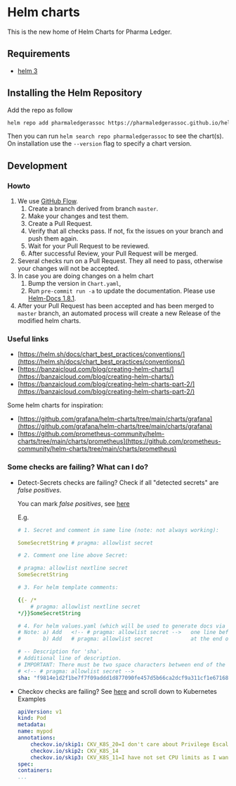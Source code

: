 # Helm charts

This is the new home of Helm Charts for Pharma Ledger.

## Requirements

- [helm 3](https://helm.sh/docs/intro/install/)

## Installing the Helm Repository

Add the repo as follow

```bash
helm repo add pharmaledgerassoc https://pharmaledgerassoc.github.io/helm-charts
```

Then you can run `helm search repo pharmaledgerassoc` to see the chart(s). On installation use the `--version` flag to specify a chart version.

## Development

### Howto

1. We use [GitHub Flow](https://docs.github.com/en/get-started/quickstart/github-flow).
    1. Create a branch derived from branch `master`.
    2. Make your changes and test them.
    3. Create a Pull Request.
    4. Verify that all checks pass. If not, fix the issues on your branch and push them again.
    5. Wait for your Pull Request to be reviewed.
    6. After successful Review, your Pull Request will be merged.
2. Several checks run on a Pull Request. They all need to pass, otherwise your changes will not be accepted.
3. In case you are doing changes on a helm chart
    1. Bump the version in `Chart.yaml`,
    2. Run `pre-commit run -a` to update the documentation. Please use [Helm-Docs 1.8.1](https://github.com/norwoodj/helm-docs/releases/tag/v1.8.1).
4. After your Pull Request has been accepted and has been merged to `master` branch, an automated process will create a new Release of the modified helm charts.

### Useful links

- [https://helm.sh/docs/chart_best_practices/conventions/](https://helm.sh/docs/chart_best_practices/conventions/)
- [https://banzaicloud.com/blog/creating-helm-charts/](https://banzaicloud.com/blog/creating-helm-charts/)
- [https://banzaicloud.com/blog/creating-helm-charts-part-2/](https://banzaicloud.com/blog/creating-helm-charts-part-2/)

Some helm charts for inspiration:

- [https://github.com/grafana/helm-charts/tree/main/charts/grafana](https://github.com/grafana/helm-charts/tree/main/charts/grafana)
- [https://github.com/prometheus-community/helm-charts/tree/main/charts/prometheus](https://github.com/prometheus-community/helm-charts/tree/main/charts/prometheus)

### Some checks are failing? What can I do?

- Detect-Secrets checks are failing? Check if all "detected secrets" are *false positives*.

    You can mark *false positives*, see [here](https://github.com/Yelp/detect-secrets#inline-allowlisting)

    E.g.

    ```yaml
    # 1. Secret and comment in same line (note: not always working):

    SomeSecretString # pragma: allowlist secret

    # 2. Comment one line above Secret:

    # pragma: allowlist nextline secret
    SomeSecretString

    # 3. For helm template comments:

    {{- /*
        # pragma: allowlist nextline secret
    */}}SomeSecretString

    # 4. For helm values.yaml (which will be used to generate docs via helm-docs)
    # Note: a) Add   <!-- # pragma: allowlist secret -->   one line before the value as it becomes part of the generate doc file.
    #       b) Add   # pragma: allowlist secret            at the end of the line which contains the value.

    # -- Description for 'sha'.
    # Additional line of description.
    # IMPORTANT: There must be two space characters between end of the value and the '#' character that starts the comment.
    # <!-- # pragma: allowlist secret -->
    sha: "f9814e1d2f1be7f7f09addd1d877090fe457d5b66ca2dcf9a311cf1e67168590"  # pragma: allowlist secret


    ```

- Checkov checks are failing? See [here](https://www.checkov.io/2.Basics/Suppressing%20and%20Skipping%20Policies.html) and scroll down to Kubernetes Examples

    ```yaml
    apiVersion: v1
    kind: Pod
    metadata:
    name: mypod
    annotations:
        checkov.io/skip1: CKV_K8S_20=I don't care about Privilege Escalation :-O
        checkov.io/skip2: CKV_K8S_14
        checkov.io/skip3: CKV_K8S_11=I have not set CPU limits as I want BestEffort QoS
    spec:
    containers:
    ...
    
    ```
